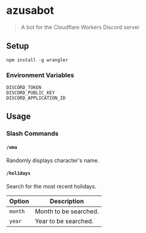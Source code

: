 # azusabot

> A bot for the Cloudflare Workers Discord server

## Setup

```
npm install -g wrangler
```

### Environment Variables

```
DISCORD_TOKEN
DISCORD_PUBLIC_KEY
DISCORD_APPLICATION_ID
```

## Usage

### Slash Commands

#### `/uma`

Randomly displays character's name.

#### `/holidays`

Search for the most recent holidays.

| Option  | Description           |
| ------- | --------------------- |
| `month` | Month to be searched. |
| `year`  | Year to be searched.  |
